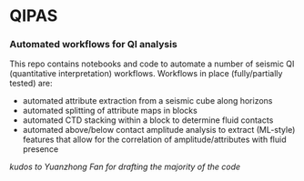 # QIPAS
### Automated workflows for QI analysis

This repo contains notebooks and code to automate a number of seismic QI (quantitative interpretation) workflows.
Workflows in place (fully/partially tested) are:
- automated attribute extraction from a seismic cube along horizons
- automated splitting of attribute maps in blocks
- automated CTD stacking within a block to determine fluid contacts
- automated above/below contact amplitude analysis to extract (ML-style) features that allow for the correlation of amplitude/attributes with fluid presence

<i>kudos to Yuanzhong Fan for drafting the majority of the code</i>
